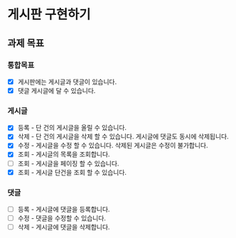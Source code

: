 # 게시판 구현하기

## 과제 목표

### 통합목표

- [X] 게시판에는 게시글과 댓글이 있습니다.
- [X] 댓글 게시글에 달 수 있습니다.

### 게시글

- [X] 등록 - 단 건의 게시글을 올릴 수 있습니다.
- [X] 삭제 - 단 건의 게시글을 삭제 할 수 있습니다. 게시글에 댓글도 동시에 삭제됩니다.
- [X] 수정 - 게시글을 수정 할 수 있습니다. 삭제된 게시글은 수정이 불가합니다.
- [X] 조회 - 게시글의 목록을 조회합니다.
- [ ] 조회 - 게시글을 페이징 할 수 있습니다.
- [X] 조회 - 게시글 단건을 조회 할 수 있습니다.

### 댓글

- [ ] 등록 - 게시글에 댓글을 등록합니다.
- [ ] 수정 - 댓글을 수정할 수 있습니다.
- [ ] 삭제 - 게시글에 댓글을 삭제합니다.